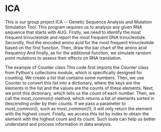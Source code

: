 # ICA
This is our group project ICA -- Genetic Sequence Analysis and Mutation Simulation Tool.
This program requires us to analysis any given RNA sequence that starts with AUG.
Firstly, we need to identify the most frequent trinucleotide and report the most frequent DNA trinucleotide.
Secondly, find the encoded amino acid for the most frequent trinucleotide based on the first function.
Then, draw the bar chart of the amino acid frequency
And finally, as for the additional function, we simulate random point mutations to assess their effects on RNA translation.

The example of Counter class
This code first imports the Counter class from Python's collections module, which is specifically designed for counting. We create a list that contains some numbers. Then, we use Counter to convert this list into a dictionary, where the keys are the elements in the list and the values are the counts of these elements.
Next, we print this dictionary, which tells us the count of each number. Then, we call the most_common() method, which returns a list of elements sorted in descending order by their counts. If we pass a parameter to most_common(), such as most_common(1), it will only return the element with the highest count.
Finally, we access this list by index to obtain the element with the highest count and its count.
Such tools can help us better understand and process information in data analysis.